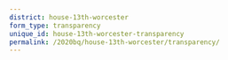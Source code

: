```yaml
---
district: house-13th-worcester
form_type: transparency
unique_id: house-13th-worcester-transparency
permalink: /2020bq/house-13th-worcester/transparency/
---
```


